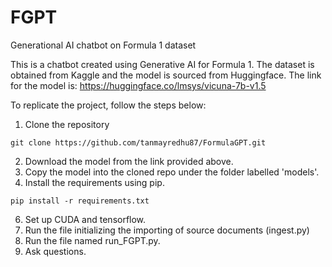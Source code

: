 # FGPT
Generational AI chatbot on Formula 1 dataset

This is a chatbot created using Generative AI for Formula 1.
The dataset is obtained from Kaggle and the model is sourced from Huggingface.
The link for the model is: https://huggingface.co/lmsys/vicuna-7b-v1.5

To replicate the project, follow the steps below:
1. Clone the repository
  ```shell
  git clone https://github.com/tanmayredhu87/FormulaGPT.git
  ```
2. Download the model from the link provided above.
4. Copy the model into the cloned repo under the folder labelled 'models'.
5. Install the requirements using pip.
  ```shell
  pip install -r requirements.txt
  ```
6. Set up CUDA and tensorflow.
5. Run the file initializing the importing of source documents (ingest.py)
6. Run the file named run_FGPT.py.
7. Ask questions.
